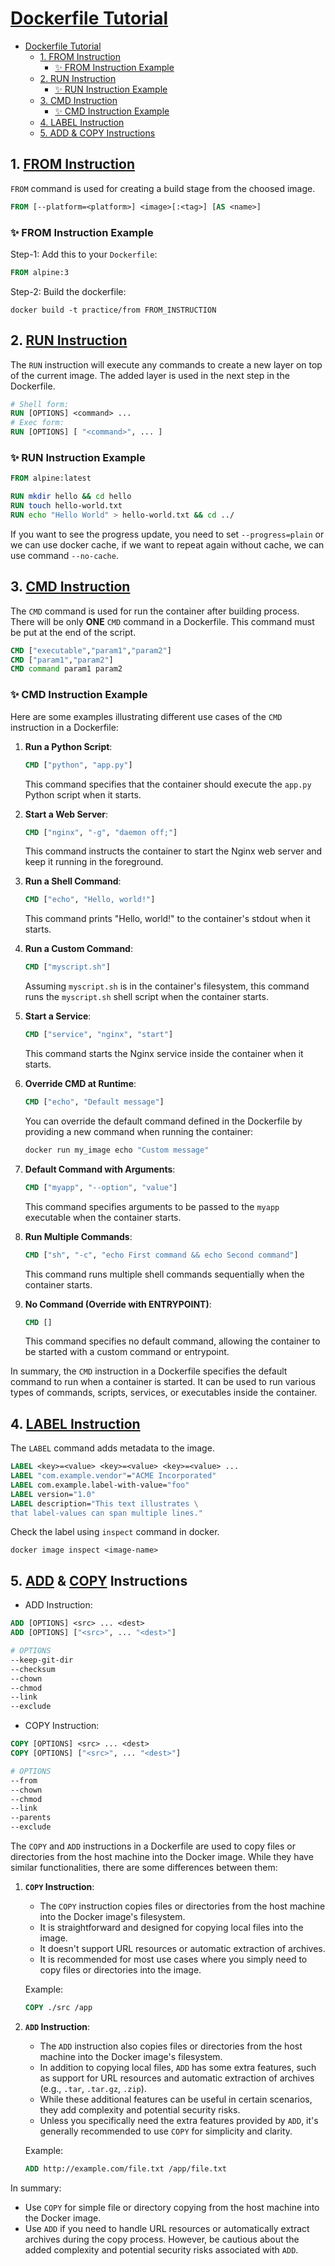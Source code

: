 # [Dockerfile Tutorial](https://docs.google.com/presentation/d/1tsqkU8bnMHI23X5lBIIiBVf6KPwfEdc2yH4V37a_3sE/edit#slide=id.p)

- [Dockerfile Tutorial](#dockerfile-tutorial)
  - [1. FROM Instruction](#1-from-instruction)
    - [:sparkles: FROM Instruction Example](#sparkles-from-instruction-example)
  - [2. RUN Instruction](#2-run-instruction)
    - [:sparkles: RUN Instruction Example](#sparkles-run-instruction-example)
  - [3. CMD Instruction](#3-cmd-instruction)
    - [:sparkles: CMD Instruction Example](#sparkles-cmd-instruction-example)
  - [4. LABEL Instruction](#4-label-instruction)
  - [5. ADD \& COPY Instructions](#5-add--copy-instructions)


## 1. [FROM Instruction](https://docs.docker.com/reference/dockerfile/#from)

`FROM` command is used for creating a build stage from the choosed image.

```dockerfile
FROM [--platform=<platform>] <image>[:<tag>] [AS <name>]
```

### :sparkles: FROM Instruction Example

Step-1: Add this to your `Dockerfile`:
```Dockerfile
FROM alpine:3
```

Step-2: Build the dockerfile:
```console
docker build -t practice/from FROM_INSTRUCTION
```

## 2. [RUN Instruction](https://docs.docker.com/reference/dockerfile/#run)

The `RUN` instruction will execute any commands to create a new layer on top of the current image. The added layer is used in the next step in the Dockerfile.

```Dockerfile
# Shell form:
RUN [OPTIONS] <command> ...
# Exec form:
RUN [OPTIONS] [ "<command>", ... ]
```

### :sparkles: RUN Instruction Example
```Dockerfile
FROM alpine:latest

RUN mkdir hello && cd hello
RUN touch hello-world.txt
RUN echo "Hello World" > hello-world.txt && cd ../
```

If you want to see the progress update, you need to set `--progress=plain` or we can use docker cache, if we want to repeat again without cache, we can use command `--no-cache`.

## 3. [CMD Instruction](https://docs.docker.com/reference/dockerfile/#cmd)

The `CMD` command is used for run the container after building process. There will be only **ONE** `CMD` command in a Dockerfile. This command must be put at the end of the script.

```Dockerfile
CMD ["executable","param1","param2"]
CMD ["param1","param2"]
CMD command param1 param2
```

### :sparkles: CMD Instruction Example

Here are some examples illustrating different use cases of the `CMD` instruction in a Dockerfile:

1. **Run a Python Script**:
   ```Dockerfile
   CMD ["python", "app.py"]
   ```
   This command specifies that the container should execute the `app.py` Python script when it starts.

2. **Start a Web Server**:
   ```Dockerfile
   CMD ["nginx", "-g", "daemon off;"]
   ```
   This command instructs the container to start the Nginx web server and keep it running in the foreground.

3. **Run a Shell Command**:
   ```Dockerfile
   CMD ["echo", "Hello, world!"]
   ```
   This command prints "Hello, world!" to the container's stdout when it starts.

4. **Run a Custom Command**:
   ```Dockerfile
   CMD ["myscript.sh"]
   ```
   Assuming `myscript.sh` is in the container's filesystem, this command runs the `myscript.sh` shell script when the container starts.

5. **Start a Service**:
   ```Dockerfile
   CMD ["service", "nginx", "start"]
   ```
   This command starts the Nginx service inside the container when it starts.

6. **Override CMD at Runtime**:
   ```Dockerfile
   CMD ["echo", "Default message"]
   ```
   You can override the default command defined in the Dockerfile by providing a new command when running the container:
   ```bash
   docker run my_image echo "Custom message"
   ```

7. **Default Command with Arguments**:
   ```Dockerfile
   CMD ["myapp", "--option", "value"]
   ```
   This command specifies arguments to be passed to the `myapp` executable when the container starts.

8. **Run Multiple Commands**:
   ```Dockerfile
   CMD ["sh", "-c", "echo First command && echo Second command"]
   ```
   This command runs multiple shell commands sequentially when the container starts.

9. **No Command (Override with ENTRYPOINT)**:
   ```Dockerfile
   CMD []
   ```
   This command specifies no default command, allowing the container to be started with a custom command or entrypoint.

In summary, the `CMD` instruction in a Dockerfile specifies the default command to run when a container is started. It can be used to run various types of commands, scripts, services, or executables inside the container.

## 4. [LABEL Instruction](https://docs.docker.com/reference/dockerfile/#label)

The `LABEL` command adds metadata to the image.

```Dockerfile
LABEL <key>=<value> <key>=<value> <key>=<value> ...
LABEL "com.example.vendor"="ACME Incorporated"
LABEL com.example.label-with-value="foo"
LABEL version="1.0"
LABEL description="This text illustrates \
that label-values can span multiple lines."
```

Check the label using `inspect` command in docker.

```console
docker image inspect <image-name>
```

## 5. [ADD](https://docs.docker.com/reference/dockerfile/#add) & [COPY](https://docs.docker.com/reference/dockerfile/#copy) Instructions

* ADD Instruction:
```Dockerfile
ADD [OPTIONS] <src> ... <dest>
ADD [OPTIONS] ["<src>", ... "<dest>"]

# OPTIONS
--keep-git-dir
--checksum
--chown
--chmod
--link
--exclude
```

* COPY Instruction:
```Dockerfile
COPY [OPTIONS] <src> ... <dest>
COPY [OPTIONS] ["<src>", ... "<dest>"]

# OPTIONS
--from
--chown
--chmod
--link
--parents
--exclude
```

The `COPY` and `ADD` instructions in a Dockerfile are used to copy files or directories from the host machine into the Docker image. While they have similar functionalities, there are some differences between them:

1. **`COPY` Instruction**:
   - The `COPY` instruction copies files or directories from the host machine into the Docker image's filesystem.
   - It is straightforward and designed for copying local files into the image.
   - It doesn't support URL resources or automatic extraction of archives.
   - It is recommended for most use cases where you simply need to copy files or directories into the image.

   Example:
   ```Dockerfile
   COPY ./src /app
   ```

2. **`ADD` Instruction**:
   - The `ADD` instruction also copies files or directories from the host machine into the Docker image's filesystem.
   - In addition to copying local files, `ADD` has some extra features, such as support for URL resources and automatic extraction of archives (e.g., `.tar`, `.tar.gz`, `.zip`).
   - While these additional features can be useful in certain scenarios, they add complexity and potential security risks.
   - Unless you specifically need the extra features provided by `ADD`, it's generally recommended to use `COPY` for simplicity and clarity.

   Example:
   ```Dockerfile
   ADD http://example.com/file.txt /app/file.txt
   ```

In summary:

- Use `COPY` for simple file or directory copying from the host machine into the Docker image.
- Use `ADD` if you need to handle URL resources or automatically extract archives during the copy process. However, be cautious about the added complexity and potential security risks associated with `ADD`.